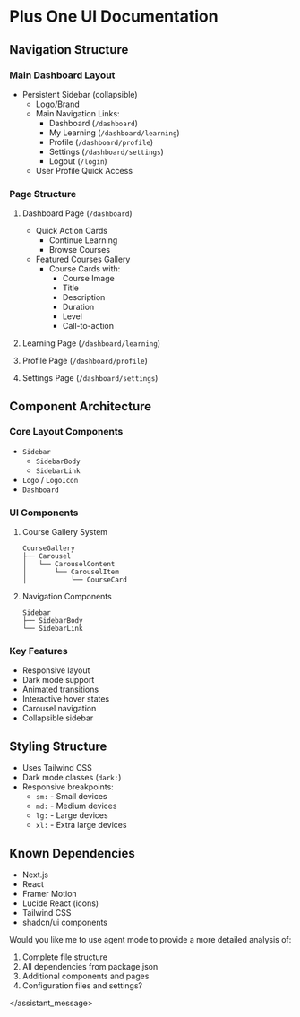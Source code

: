 # Plus One UI Documentation

## Navigation Structure

### Main Dashboard Layout
- Persistent Sidebar (collapsible)
  - Logo/Brand
  - Main Navigation Links:
    - Dashboard (`/dashboard`)
    - My Learning (`/dashboard/learning`)
    - Profile (`/dashboard/profile`)
    - Settings (`/dashboard/settings`)
    - Logout (`/login`)
  - User Profile Quick Access

### Page Structure
1. Dashboard Page (`/dashboard`)
   - Quick Action Cards
     - Continue Learning
     - Browse Courses
   - Featured Courses Gallery
     - Course Cards with:
       - Course Image
       - Title
       - Description
       - Duration
       - Level
       - Call-to-action

2. Learning Page (`/dashboard/learning`)
3. Profile Page (`/dashboard/profile`)
4. Settings Page (`/dashboard/settings`)

## Component Architecture

### Core Layout Components
- `Sidebar`
  - `SidebarBody`
  - `SidebarLink`
- `Logo` / `LogoIcon`
- `Dashboard`

### UI Components
1. Course Gallery System
   ```tsx
   CourseGallery
   ├── Carousel
   │   └── CarouselContent
   │       └── CarouselItem
   │           └── CourseCard
   ```

2. Navigation Components
   ```tsx
   Sidebar
   ├── SidebarBody
   └── SidebarLink
   ```

### Key Features
- Responsive layout
- Dark mode support
- Animated transitions
- Interactive hover states
- Carousel navigation
- Collapsible sidebar

## Styling Structure
- Uses Tailwind CSS
- Dark mode classes (`dark:`)
- Responsive breakpoints:
  - `sm:` - Small devices
  - `md:` - Medium devices
  - `lg:` - Large devices
  - `xl:` - Extra large devices

## Known Dependencies
- Next.js
- React
- Framer Motion
- Lucide React (icons)
- Tailwind CSS
- shadcn/ui components

Would you like me to use agent mode to provide a more detailed analysis of:
1. Complete file structure
2. All dependencies from package.json
3. Additional components and pages
4. Configuration files and settings?

</assistant_message>